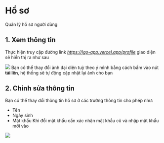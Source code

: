 # Hồ sơ
Quản lý hồ sơ người dùng
## 1. Xem thông tin
Thực hiện truy cập đường link *https://lgo-app.vercel.app/profile* giao diện sẽ hiển thị ra như sau

![](/img/profile/infor.png)
Bạn có thể thay đổi ảnh đại diện tuỳ theo ý mình bằng cách bấm vào nút **tải lên**, hệ thống sẽ tự động cập nhật lại ảnh cho bạn
## 2. Chỉnh sửa thông tin
Bạn có thể thay đổi thông tin hồ sơ ở các trường thông tin cho phép như:
- Tên
- Ngày sinh
- Mật khẩu
Khi đổi mật khẩu cần xác nhận mật khẩu cũ và nhập mật khẩu mới vào

![](/img/profile/edit.png)